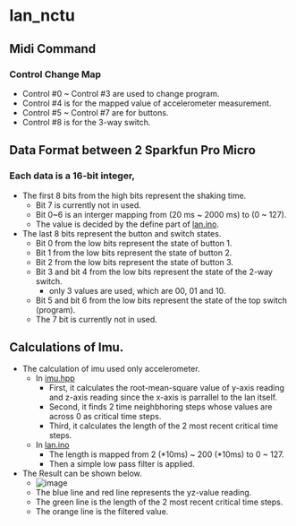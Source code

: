 # lan_nctu

## Midi Command
### Control Change Map
* Control #0 ~ Control #3 are used to change program.
* Control #4 is for the mapped value of accelerometer measurement.
* Control #5 ~ Control #7 are for buttons.
* Control #8 is for the 3-way switch.

## Data Format between 2 Sparkfun Pro Micro
### Each data is a 16-bit integer,
* The first 8 bits from the high bits represent the shaking time.
	* Bit 7 is currently not in used.
	* Bit 0~6 is an interger mapping from (20 ms ~ 2000 ms) to (0 ~ 127).
	* The value is decided by the define part of [lan.ino](https://github.com/showaykerker/lan_nctu/blob/master/lan/lan.ino).
* The last 8 bits represent the button and switch states.
	* Bit 0 from the low bits represent the state of button 1.
	* Bit 1 from the low bits represent the state of button 2.
	* Bit 2 from the low bits represent the state of button 3.
	* Bit 3 and bit 4 from the low bits represent the state of the 2-way switch.
		* only 3 values are used, which are 00, 01 and 10.
	* Bit 5 and bit 6 from the low bits represent the state of the top switch (program).
	* The 7 bit is currently not in used.

## Calculations of Imu.
* The calculation of imu used only accelerometer.
	* In [imu.hpp](https://github.com/showaykerker/lan_nctu/blob/master/lan/imu.hpp)
		* First, it calculates the root-mean-square value of y-axis reading and z-axis reading since the x-axis is parrallel to the lan itself.
		* Second, it finds 2 time neighbhoring steps whose values are across 0 as critical time steps.
		* Third, it calculates the length of the 2 most recent critical time steps.
	* In [lan.ino](https://github.com/showaykerker/lan_nctu/blob/master/lan/lan.ino)
		* The length is mapped from 2 (*10ms) ~ 200 (*10ms) to 0 ~ 127.
		* Then a simple low pass filter is applied.
* The Result can be shown below.
	* ![image](https://github.com/showaykerker/lan_nctu/blob/master/asset/delay_calculation.png)
	* The blue line and red line represents the yz-value reading.
	* The green line is the length of the 2 most recent critical time steps.
	* The orange line is the filtered value.
